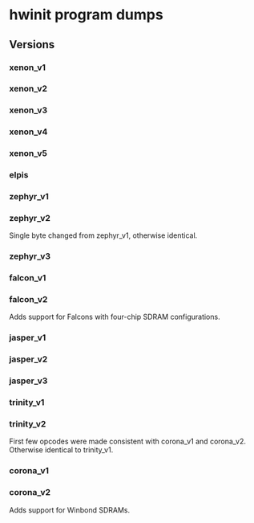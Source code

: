 # hwinit program dumps

## Versions

### xenon_v1

### xenon_v2

### xenon_v3

### xenon_v4

### xenon_v5

### elpis

### zephyr_v1

### zephyr_v2

Single byte changed from zephyr_v1, otherwise identical.

### zephyr_v3

### falcon_v1

### falcon_v2

Adds support for Falcons with four-chip SDRAM configurations.

### jasper_v1

### jasper_v2

### jasper_v3

### trinity_v1

### trinity_v2

First few opcodes were made consistent with corona_v1 and corona_v2. Otherwise identical to trinity_v1.

### corona_v1

### corona_v2

Adds support for Winbond SDRAMs.
